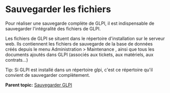 Sauvegarder les fichiers
========================

Pour réaliser une sauvegarde complète de GLPI, il est indispensable de
sauvegarder l'intégralité des fichiers de GLPI.

Les fichiers de GLPI se situent dans le répertoire d'installation sur le
serveur web. Ils contiennent les fichiers de sauvegarde de la base de
données créés depuis le menu Administration \> Maintenance , ainsi que
tous les documents ajoutés dans GLPI (associés aux tickets, aux
matériels, aux contrats...)

Tip: Si GLPI est installé dans un répertoire glpi, c'est ce répertoire
qu'il convient de sauvegarder complètement.

**Parent topic:** [Sauvegarder
GLPI](../glpi/admin_backup.html "Réaliser une sauvegarde complète de GLPI.")
